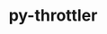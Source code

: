---
title: "py-throttler"
layout: cache
categories: [package, develop]
meta: {"versions": ["1.2.2"], "compilers": ["gcc@=7.3.1"], "oss": ["amzn2"], "platforms": ["linux"], "targets": ["aarch64", "neoverse_n1", "x86_64_v3"], "stacks": ["aws-isc", "aws-isc-aarch64", "root"], "num_specs": 27, "num_specs_by_stack": {"root": 27, "aws-isc-aarch64": 18, "aws-isc": 9}}
spec_details: [{"hash": "rt467s2io66s66xpurlwobnc6w3wdxwi", "compiler": "gcc@=7.3.1", "versions": ["1.2.2"], "os": "amzn2", "platform": "linux", "target": "aarch64", "variants": ["build_system=python_pip"], "stacks": ["root", "aws-isc-aarch64"], "size": "-", "tarball": "https://binaries.spack.io/develop/build_cache/linux-amzn2-aarch64/gcc-7.3.1/py-throttler-1.2.2/linux-amzn2-aarch64-gcc-7.3.1-py-throttler-1.2.2-rt467s2io66s66xpurlwobnc6w3wdxwi.spack"}, {"hash": "7kozn3tyoct2prbozq5jh64g6evo6px2", "compiler": "gcc@=7.3.1", "versions": ["1.2.2"], "os": "amzn2", "platform": "linux", "target": "aarch64", "variants": ["build_system=python_pip"], "stacks": ["root", "aws-isc-aarch64"], "size": "-", "tarball": "https://binaries.spack.io/develop/build_cache/linux-amzn2-aarch64/gcc-7.3.1/py-throttler-1.2.2/linux-amzn2-aarch64-gcc-7.3.1-py-throttler-1.2.2-7kozn3tyoct2prbozq5jh64g6evo6px2.spack"}, {"hash": "5y6rnc2e7oyx5pciwrdklindr7rwhmch", "compiler": "gcc@=7.3.1", "versions": ["1.2.2"], "os": "amzn2", "platform": "linux", "target": "aarch64", "variants": ["build_system=python_pip"], "stacks": ["root", "aws-isc-aarch64"], "size": "-", "tarball": "https://binaries.spack.io/develop/build_cache/linux-amzn2-aarch64/gcc-7.3.1/py-throttler-1.2.2/linux-amzn2-aarch64-gcc-7.3.1-py-throttler-1.2.2-5y6rnc2e7oyx5pciwrdklindr7rwhmch.spack"}, {"hash": "rgt3yfa52cs3b22thw5fb33qy5yyph5b", "compiler": "gcc@=7.3.1", "versions": ["1.2.2"], "os": "amzn2", "platform": "linux", "target": "aarch64", "variants": ["build_system=python_pip"], "stacks": ["root", "aws-isc-aarch64"], "size": "-", "tarball": "https://binaries.spack.io/develop/build_cache/linux-amzn2-aarch64/gcc-7.3.1/py-throttler-1.2.2/linux-amzn2-aarch64-gcc-7.3.1-py-throttler-1.2.2-rgt3yfa52cs3b22thw5fb33qy5yyph5b.spack"}, {"hash": "smzgcwua4wvei7mdvmvixznbsbsuxbq3", "compiler": "gcc@=7.3.1", "versions": ["1.2.2"], "os": "amzn2", "platform": "linux", "target": "aarch64", "variants": ["build_system=python_pip"], "stacks": ["root", "aws-isc-aarch64"], "size": "-", "tarball": "https://binaries.spack.io/develop/build_cache/linux-amzn2-aarch64/gcc-7.3.1/py-throttler-1.2.2/linux-amzn2-aarch64-gcc-7.3.1-py-throttler-1.2.2-smzgcwua4wvei7mdvmvixznbsbsuxbq3.spack"}, {"hash": "issimwje6af7ilv77ti42srtgbgbcs36", "compiler": "gcc@=7.3.1", "versions": ["1.2.2"], "os": "amzn2", "platform": "linux", "target": "aarch64", "variants": ["build_system=python_pip"], "stacks": ["root", "aws-isc-aarch64"], "size": "-", "tarball": "https://binaries.spack.io/develop/build_cache/linux-amzn2-aarch64/gcc-7.3.1/py-throttler-1.2.2/linux-amzn2-aarch64-gcc-7.3.1-py-throttler-1.2.2-issimwje6af7ilv77ti42srtgbgbcs36.spack"}, {"hash": "mbj36l2svwzkea33fmnxslnxpyog7tl4", "compiler": "gcc@=7.3.1", "versions": ["1.2.2"], "os": "amzn2", "platform": "linux", "target": "aarch64", "variants": ["build_system=python_pip"], "stacks": ["root", "aws-isc-aarch64"], "size": "-", "tarball": "https://binaries.spack.io/develop/build_cache/linux-amzn2-aarch64/gcc-7.3.1/py-throttler-1.2.2/linux-amzn2-aarch64-gcc-7.3.1-py-throttler-1.2.2-mbj36l2svwzkea33fmnxslnxpyog7tl4.spack"}, {"hash": "v6o2gfu6bwezdpvgtt233dcttq7cjcox", "compiler": "gcc@=7.3.1", "versions": ["1.2.2"], "os": "amzn2", "platform": "linux", "target": "aarch64", "variants": ["build_system=python_pip"], "stacks": ["root", "aws-isc-aarch64"], "size": "-", "tarball": "https://binaries.spack.io/develop/build_cache/linux-amzn2-aarch64/gcc-7.3.1/py-throttler-1.2.2/linux-amzn2-aarch64-gcc-7.3.1-py-throttler-1.2.2-v6o2gfu6bwezdpvgtt233dcttq7cjcox.spack"}, {"hash": "5k5lamysmesnlduzbz6us6tllcfbysfn", "compiler": "gcc@=7.3.1", "versions": ["1.2.2"], "os": "amzn2", "platform": "linux", "target": "aarch64", "variants": ["build_system=python_pip"], "stacks": ["root", "aws-isc-aarch64"], "size": "-", "tarball": "https://binaries.spack.io/develop/build_cache/linux-amzn2-aarch64/gcc-7.3.1/py-throttler-1.2.2/linux-amzn2-aarch64-gcc-7.3.1-py-throttler-1.2.2-5k5lamysmesnlduzbz6us6tllcfbysfn.spack"}, {"hash": "i2wrid4knxytzvb4gs6pvr5oufbig6he", "compiler": "gcc@=7.3.1", "versions": ["1.2.2"], "os": "amzn2", "platform": "linux", "target": "neoverse_n1", "variants": ["build_system=python_pip"], "stacks": ["root", "aws-isc-aarch64"], "size": "-", "tarball": "https://binaries.spack.io/develop/build_cache/linux-amzn2-neoverse_n1/gcc-7.3.1/py-throttler-1.2.2/linux-amzn2-neoverse_n1-gcc-7.3.1-py-throttler-1.2.2-i2wrid4knxytzvb4gs6pvr5oufbig6he.spack"}, {"hash": "jmtnijyzql4m46zat2hfidfy7nim2ifl", "compiler": "gcc@=7.3.1", "versions": ["1.2.2"], "os": "amzn2", "platform": "linux", "target": "neoverse_n1", "variants": ["build_system=python_pip"], "stacks": ["root", "aws-isc-aarch64"], "size": "-", "tarball": "https://binaries.spack.io/develop/build_cache/linux-amzn2-neoverse_n1/gcc-7.3.1/py-throttler-1.2.2/linux-amzn2-neoverse_n1-gcc-7.3.1-py-throttler-1.2.2-jmtnijyzql4m46zat2hfidfy7nim2ifl.spack"}, {"hash": "omf4mslbhz5wrx6l4prpnydct46m7qlg", "compiler": "gcc@=7.3.1", "versions": ["1.2.2"], "os": "amzn2", "platform": "linux", "target": "neoverse_n1", "variants": ["build_system=python_pip"], "stacks": ["root", "aws-isc-aarch64"], "size": "-", "tarball": "https://binaries.spack.io/develop/build_cache/linux-amzn2-neoverse_n1/gcc-7.3.1/py-throttler-1.2.2/linux-amzn2-neoverse_n1-gcc-7.3.1-py-throttler-1.2.2-omf4mslbhz5wrx6l4prpnydct46m7qlg.spack"}, {"hash": "gmlbgqitx34y4cv452mbihoud2st6n3v", "compiler": "gcc@=7.3.1", "versions": ["1.2.2"], "os": "amzn2", "platform": "linux", "target": "neoverse_n1", "variants": ["build_system=python_pip"], "stacks": ["root", "aws-isc-aarch64"], "size": "-", "tarball": "https://binaries.spack.io/develop/build_cache/linux-amzn2-neoverse_n1/gcc-7.3.1/py-throttler-1.2.2/linux-amzn2-neoverse_n1-gcc-7.3.1-py-throttler-1.2.2-gmlbgqitx34y4cv452mbihoud2st6n3v.spack"}, {"hash": "q2tpafndjceknz5cxco662axhrnlx6nm", "compiler": "gcc@=7.3.1", "versions": ["1.2.2"], "os": "amzn2", "platform": "linux", "target": "neoverse_n1", "variants": ["build_system=python_pip"], "stacks": ["root", "aws-isc-aarch64"], "size": "-", "tarball": "https://binaries.spack.io/develop/build_cache/linux-amzn2-neoverse_n1/gcc-7.3.1/py-throttler-1.2.2/linux-amzn2-neoverse_n1-gcc-7.3.1-py-throttler-1.2.2-q2tpafndjceknz5cxco662axhrnlx6nm.spack"}, {"hash": "hacjlhc3gmiyhscduyvpyb2iwrtc2wcp", "compiler": "gcc@=7.3.1", "versions": ["1.2.2"], "os": "amzn2", "platform": "linux", "target": "neoverse_n1", "variants": ["build_system=python_pip"], "stacks": ["root", "aws-isc-aarch64"], "size": "-", "tarball": "https://binaries.spack.io/develop/build_cache/linux-amzn2-neoverse_n1/gcc-7.3.1/py-throttler-1.2.2/linux-amzn2-neoverse_n1-gcc-7.3.1-py-throttler-1.2.2-hacjlhc3gmiyhscduyvpyb2iwrtc2wcp.spack"}, {"hash": "ktagmbdcokdwvvpb3r4knkb5qnqitqxd", "compiler": "gcc@=7.3.1", "versions": ["1.2.2"], "os": "amzn2", "platform": "linux", "target": "neoverse_n1", "variants": ["build_system=python_pip"], "stacks": ["root", "aws-isc-aarch64"], "size": "-", "tarball": "https://binaries.spack.io/develop/build_cache/linux-amzn2-neoverse_n1/gcc-7.3.1/py-throttler-1.2.2/linux-amzn2-neoverse_n1-gcc-7.3.1-py-throttler-1.2.2-ktagmbdcokdwvvpb3r4knkb5qnqitqxd.spack"}, {"hash": "swgi7ew7hq7ojdj345wo3dcrc25cnqql", "compiler": "gcc@=7.3.1", "versions": ["1.2.2"], "os": "amzn2", "platform": "linux", "target": "neoverse_n1", "variants": ["build_system=python_pip"], "stacks": ["root", "aws-isc-aarch64"], "size": "-", "tarball": "https://binaries.spack.io/develop/build_cache/linux-amzn2-neoverse_n1/gcc-7.3.1/py-throttler-1.2.2/linux-amzn2-neoverse_n1-gcc-7.3.1-py-throttler-1.2.2-swgi7ew7hq7ojdj345wo3dcrc25cnqql.spack"}, {"hash": "vfmqjws4d47ln5vkmk43aja35qnv4u2e", "compiler": "gcc@=7.3.1", "versions": ["1.2.2"], "os": "amzn2", "platform": "linux", "target": "neoverse_n1", "variants": ["build_system=python_pip"], "stacks": ["root", "aws-isc-aarch64"], "size": "-", "tarball": "https://binaries.spack.io/develop/build_cache/linux-amzn2-neoverse_n1/gcc-7.3.1/py-throttler-1.2.2/linux-amzn2-neoverse_n1-gcc-7.3.1-py-throttler-1.2.2-vfmqjws4d47ln5vkmk43aja35qnv4u2e.spack"}, {"hash": "pvryxqcgwzewlsrgt6surv245zjdop25", "compiler": "gcc@=7.3.1", "versions": ["1.2.2"], "os": "amzn2", "platform": "linux", "target": "x86_64_v3", "variants": ["build_system=python_pip"], "stacks": ["aws-isc", "root"], "size": "-", "tarball": "https://binaries.spack.io/develop/build_cache/linux-amzn2-x86_64_v3/gcc-7.3.1/py-throttler-1.2.2/linux-amzn2-x86_64_v3-gcc-7.3.1-py-throttler-1.2.2-pvryxqcgwzewlsrgt6surv245zjdop25.spack"}, {"hash": "ke7veh4lqap7j5qpne2notsqxtzy7brb", "compiler": "gcc@=7.3.1", "versions": ["1.2.2"], "os": "amzn2", "platform": "linux", "target": "x86_64_v3", "variants": ["build_system=python_pip"], "stacks": ["aws-isc", "root"], "size": "-", "tarball": "https://binaries.spack.io/develop/build_cache/linux-amzn2-x86_64_v3/gcc-7.3.1/py-throttler-1.2.2/linux-amzn2-x86_64_v3-gcc-7.3.1-py-throttler-1.2.2-ke7veh4lqap7j5qpne2notsqxtzy7brb.spack"}, {"hash": "bzxvtuwolzutgctuca6iufji6kexw6k6", "compiler": "gcc@=7.3.1", "versions": ["1.2.2"], "os": "amzn2", "platform": "linux", "target": "x86_64_v3", "variants": ["build_system=python_pip"], "stacks": ["aws-isc", "root"], "size": "-", "tarball": "https://binaries.spack.io/develop/build_cache/linux-amzn2-x86_64_v3/gcc-7.3.1/py-throttler-1.2.2/linux-amzn2-x86_64_v3-gcc-7.3.1-py-throttler-1.2.2-bzxvtuwolzutgctuca6iufji6kexw6k6.spack"}, {"hash": "gc7ab4gvi6ufsfs2khl6y37owr72u6mh", "compiler": "gcc@=7.3.1", "versions": ["1.2.2"], "os": "amzn2", "platform": "linux", "target": "x86_64_v3", "variants": ["build_system=python_pip"], "stacks": ["aws-isc", "root"], "size": "-", "tarball": "https://binaries.spack.io/develop/build_cache/linux-amzn2-x86_64_v3/gcc-7.3.1/py-throttler-1.2.2/linux-amzn2-x86_64_v3-gcc-7.3.1-py-throttler-1.2.2-gc7ab4gvi6ufsfs2khl6y37owr72u6mh.spack"}, {"hash": "mcjaxtvo6xuff5psw3wbhakdzo5gzwnl", "compiler": "gcc@=7.3.1", "versions": ["1.2.2"], "os": "amzn2", "platform": "linux", "target": "x86_64_v3", "variants": ["build_system=python_pip"], "stacks": ["aws-isc", "root"], "size": "-", "tarball": "https://binaries.spack.io/develop/build_cache/linux-amzn2-x86_64_v3/gcc-7.3.1/py-throttler-1.2.2/linux-amzn2-x86_64_v3-gcc-7.3.1-py-throttler-1.2.2-mcjaxtvo6xuff5psw3wbhakdzo5gzwnl.spack"}, {"hash": "hyusybtkblev764p3wup425edviyks47", "compiler": "gcc@=7.3.1", "versions": ["1.2.2"], "os": "amzn2", "platform": "linux", "target": "x86_64_v3", "variants": ["build_system=python_pip"], "stacks": ["aws-isc", "root"], "size": "-", "tarball": "https://binaries.spack.io/develop/build_cache/linux-amzn2-x86_64_v3/gcc-7.3.1/py-throttler-1.2.2/linux-amzn2-x86_64_v3-gcc-7.3.1-py-throttler-1.2.2-hyusybtkblev764p3wup425edviyks47.spack"}, {"hash": "3sbirlbrkzmyitdnqvv4cprkgehq3kgk", "compiler": "gcc@=7.3.1", "versions": ["1.2.2"], "os": "amzn2", "platform": "linux", "target": "x86_64_v3", "variants": ["build_system=python_pip"], "stacks": ["aws-isc", "root"], "size": "-", "tarball": "https://binaries.spack.io/develop/build_cache/linux-amzn2-x86_64_v3/gcc-7.3.1/py-throttler-1.2.2/linux-amzn2-x86_64_v3-gcc-7.3.1-py-throttler-1.2.2-3sbirlbrkzmyitdnqvv4cprkgehq3kgk.spack"}, {"hash": "4fglmuik3thgj7rgaqwes4y5cne7lbdy", "compiler": "gcc@=7.3.1", "versions": ["1.2.2"], "os": "amzn2", "platform": "linux", "target": "x86_64_v3", "variants": ["build_system=python_pip"], "stacks": ["aws-isc", "root"], "size": "-", "tarball": "https://binaries.spack.io/develop/build_cache/linux-amzn2-x86_64_v3/gcc-7.3.1/py-throttler-1.2.2/linux-amzn2-x86_64_v3-gcc-7.3.1-py-throttler-1.2.2-4fglmuik3thgj7rgaqwes4y5cne7lbdy.spack"}, {"hash": "dgywzmsbwotztkk5zdzlqlxpntammkp6", "compiler": "gcc@=7.3.1", "versions": ["1.2.2"], "os": "amzn2", "platform": "linux", "target": "x86_64_v3", "variants": ["build_system=python_pip"], "stacks": ["aws-isc", "root"], "size": "-", "tarball": "https://binaries.spack.io/develop/build_cache/linux-amzn2-x86_64_v3/gcc-7.3.1/py-throttler-1.2.2/linux-amzn2-x86_64_v3-gcc-7.3.1-py-throttler-1.2.2-dgywzmsbwotztkk5zdzlqlxpntammkp6.spack"}]
---